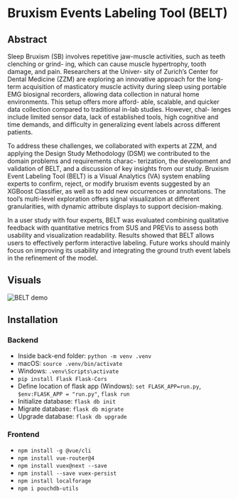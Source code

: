 
# Bruxism Events Labeling Tool (BELT)
## Abstract
Sleep Bruxism (SB) involves repetitive jaw-muscle activities, such as teeth clenching or grind-
ing, which can cause muscle hypertrophy, tooth damage, and pain. Researchers at the Univer-
sity of Zurich’s Center for Dental Medicine (ZZM) are exploring an innovative approach for the
long-term acquisition of masticatory muscle activity during sleep using portable EMG biosignal
recorders, allowing data collection in natural home environments. This setup offers more afford-
able, scalable, and quicker data collection compared to traditional in-lab studies. However, chal-
lenges include limited sensor data, lack of established tools, high cognitive and time demands,
and difficulty in generalizing event labels across different patients.


To address these challenges, we collaborated with experts at ZZM, and applying the Design
Study Methodology (DSM) we contributed to the domain problems and requirements charac-
terization, the development and validation of BELT, and a discussion of key insights from our
study. Bruxism Event Labeling Tool (BELT) is a Visual Analytics (VA) system enabling experts to
confirm, reject, or modify bruxism events suggested by an XGBoost Classifier, as well as to add
new occurrences or annotations. The tool’s multi-level exploration offers signal visualization at
different granularities, with dynamic attribute displays to support decision-making.


In a user study with four experts, BELT was evaluated combining qualitative feedback with
quantitative metrics from SUS and PREVis to assess both usability and visualization readability.
Results showed that BELT allows users to effectively perform interactive labeling. Future works
should mainly focus on improving its usability and integrating the ground truth event labels in
the refinement of the model.


## Visuals
![BELT demo](BELT-demo.gif)




## Installation
### Backend
- Inside back-end folder: ``python -m venv .venv``
- macOS: ``source .venv/bin/activate``
- Windows: ``.venv\Scripts\activate``
- ``pip install Flask Flask-Cors``
- Define location of flask app (Windows): ``set FLASK_APP=run.py``, ``$env:FLASK_APP = "run.py"``, ``flask run``
- Initialize database: ``flask db init``
- Migrate database: ``flask db migrate``
- Upgrade database: ``flask db upgrade``


### Frontend
- ``npm install -g @vue/cli``
- ``npm install vue-router@4``
- ``npm install vuex@next --save``
- ``npm install --save vuex-persist``
- ``npm install localforage``
- ``npm i pouchdb-utils``
